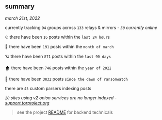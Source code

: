 
## summary
_march 21st, 2022_

currently tracking `94` groups across `133` relays & mirrors - _`50` currently online_

⏲ there have been `16` posts within the `last 24 hours`

🦈 there have been `191` posts within the `month of march`

🪐 there have been `871` posts within the `last 90 days`

🏚 there have been `746` posts within the `year of 2022`

🦕 there have been `3032` posts `since the dawn of ransomwatch`

there are `45` custom parsers indexing posts

_`20` sites using v2 onion services are no longer indexed - [support.torproject.org](https://support.torproject.org/onionservices/v2-deprecation/)_

> see the project [README](https://github.com/thetanz/ransomwatch#ransomwatch--) for backend technicals
